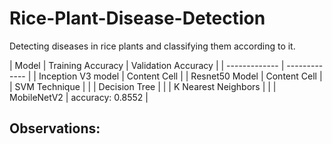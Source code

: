 # Rice-Plant-Disease-Detection
Detecting diseases in rice plants and classifying them according to it.

| Model  | Training Accuracy | Validation Accuracy |
| ------------- | ------------- |
| Inception V3 model  | Content Cell  |
| Resnet50 Model  | Content Cell  |
| SVM Technique |                 |
| Decision Tree |              |
| K Nearest Neighbors |         |
| MobileNetV2 |   accuracy: 0.8552     |

## Observations:
 
 
